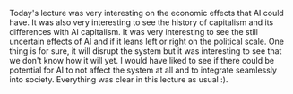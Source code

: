 Today's lecture was very interesting on the economic effects that AI could have. It was also very interesting to see the history of capitalism and its differences with AI capitalism. It was very interesting to see the still uncertain effects of AI and if it leans left or right on the political scale. One thing is for sure, it will disrupt the system but it was interesting to see that we don't know how it will yet. I would have liked to see if there could be potential for AI to not affect the system at all and to integrate seamlessly into society. Everything was clear in this lecture as usual :).